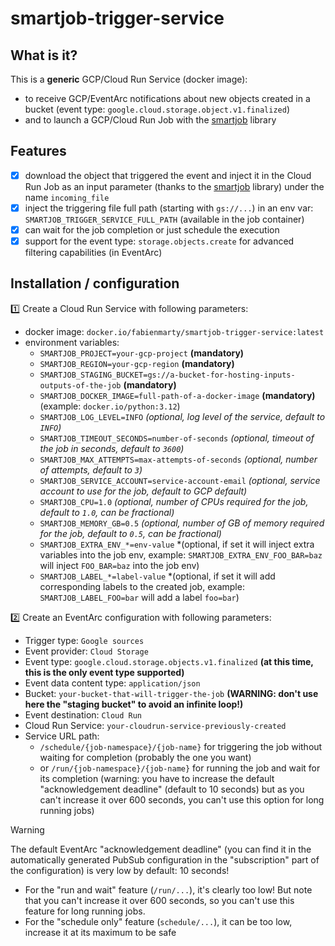 # smartjob-trigger-service

## What is it?

This is a **generic** GCP/Cloud Run Service (docker image):

- to receive GCP/EventArc notifications about new objects created in a bucket (event type: `google.cloud.storage.object.v1.finalized`)
- and to launch a GCP/Cloud Run Job with the [smartjob](https://github.com/fabien-marty/smartjob) library

## Features

- [x] download the object that triggered the event and inject it in the Cloud Run Job as an input parameter (thanks to the [smartjob](https://github.com/fabien-marty/smartjob) library) under the name `incoming_file`
- [x] inject the triggering file full path (starting with `gs://...`) in an env var: `SMARTJOB_TRIGGER_SERVICE_FULL_PATH` (available in the job container)
- [x] can wait for the job completion or just schedule the execution
- [x] support for the event type: `storage.objects.create` for advanced filtering capabilities (in EventArc)

## Installation / configuration

1️⃣ Create a Cloud Run Service with following parameters:

- docker image: `docker.io/fabienmarty/smartjob-trigger-service:latest`
- environment variables:
    - `SMARTJOB_PROJECT=your-gcp-project` **(mandatory)**
    - `SMARTJOB_REGION=your-gcp-region` **(mandatory)**
    - `SMARTJOB_STAGING_BUCKET=gs://a-bucket-for-hosting-inputs-outputs-of-the-job` **(mandatory)**
    - `SMARTJOB_DOCKER_IMAGE=full-path-of-a-docker-image` **(mandatory)** (example: `docker.io/python:3.12`)
    - `SMARTJOB_LOG_LEVEL=INFO` *(optional, log level of the service, default to `INFO`)*
    - `SMARTJOB_TIMEOUT_SECONDS=number-of-seconds` *(optional, timeout of the job in seconds, default to `3600`)*
    - `SMARTJOB_MAX_ATTEMPTS=max-attempts-of-seconds` *(optional, number of attempts, default to `3`)*
    - `SMARTJOB_SERVICE_ACCOUNT=service-account-email` *(optional, service account to use for the job, default to GCP default)*
    - `SMARTJOB_CPU=1.0` *(optional, number of CPUs required for the job, default to `1.0`, can be fractional)*
    - `SMARTJOB_MEMORY_GB=0.5` *(optional, number of GB of memory required for the job, default to `0.5`, can be fractional)*
    - `SMARTJOB_EXTRA_ENV_*=env-value` *(optional, if set it will inject extra variables into the job env, example: `SMARTJOB_EXTRA_ENV_FOO_BAR=baz` will inject `FOO_BAR=baz` into the job env)
    - `SMARTJOB_LABEL_*=label-value` *(optional, if set it will add corresponding labels to the created job, example: `SMARTJOB_LABEL_FOO=bar` will add a label `foo=bar`)

2️⃣ Create an EventArc configuration with following parameters:

- Trigger type: `Google sources`
- Event provider: `Cloud Storage`
- Event type: `google.cloud.storage.objects.v1.finalized` **(at this time, this is the only event type supported)**
- Event data content type: `application/json`
- Bucket: `your-bucket-that-will-trigger-the-job` **(WARNING: don't use here the "staging bucket" to avoid an infinite loop!)**
- Event destination: `Cloud Run`
- Cloud Run Service: `your-cloudrun-service-previously-created`
- Service URL path:
    - `/schedule/{job-namespace}/{job-name}` for triggering the job without waiting for completion (probably the one you want)
    - or `/run/{job-namespace}/{job-name}` for running the job and wait for its completion (warning: you have to increase the default "acknowledgement deadline" (default to 10 seconds) but as you can't increase it over 600 seconds, you can't use this option for long running jobs)

> [!WARNING]  
> The default EventArc "acknowledgement deadline" (you can find it in the automatically generated PubSub configuration in the "subscription" part of the configuration) is very low by default: 10 seconds!
>
> - For the "run and wait" feature (`/run/...`), it's clearly too low! But note that you can't increase it over 600 seconds, so you can't use this feature for long running jobs.
> - For the "schedule only"  feature (`schedule/...`), it can be too low, increase it at its maximum to be safe
